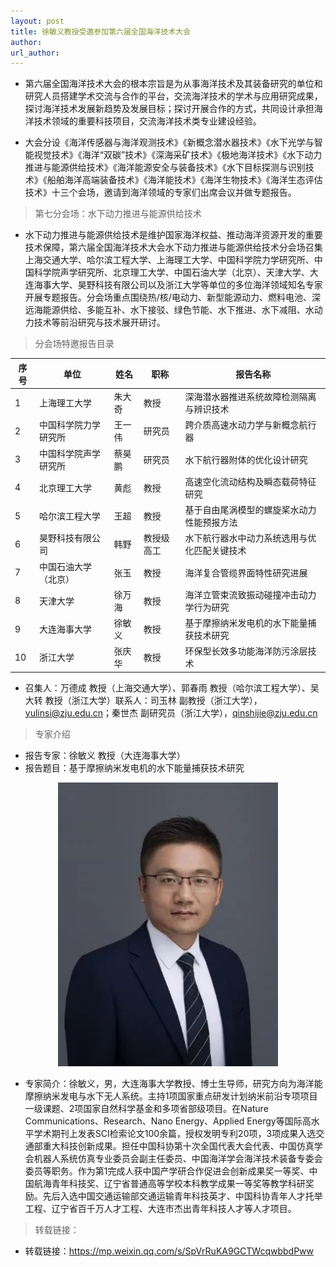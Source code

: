```yaml
---
layout: post
title: 徐敏义教授受邀参加第六届全国海洋技术大会
author: 
url_author: 
---
```


- 第六届全国海洋技术大会的根本宗旨是为从事海洋技术及其装备研究的单位和研究人员搭建学术交流与合作的平台，交流海洋技术的学术与应用研究成果，探讨海洋技术发展新趋势及发展目标；探讨开展合作的方式，共同设计承担海洋技术领域的重要科技项目，交流海洋技术类专业建设经验。

- 大会分设《海洋传感器与海洋观测技术》《新概念潜水器技术》《水下光学与智能视觉技术》《海洋“双碳”技术》《深海采矿技术》《极地海洋技术》《水下动力推进与能源供给技术》《海洋能源安全与装备技术》《水下目标探测与识别技术》《船舶海洋高端装备技术》《海洋能技术》《海洋生物技术》《海洋生态评估技术》十三个会场，邀请到海洋领域的专家们出席会议并做专题报告。


> 第七分会场：水下动力推进与能源供给技术

- 水下动力推进与能源供给技术是维护国家海洋权益、推动海洋资源开发的重要技术保障，第六届全国海洋技术大会水下动力推进与能源供给技术分会场召集上海交通大学、哈尔滨工程大学、上海理工大学、中国科学院力学研究所、中国科学院声学研究所、北京理工大学、中国石油大学（北京）、天津大学、大连海事大学、昊野科技有限公司以及浙江大学等单位的多位海洋领域知名专家开展专题报告。分会场重点围绕热/核/电动力、新型能源动力、燃料电池、深远海能源供给、多能互补、水下接驳、绿色节能、水下推进、水下减阻、水动力技术等前沿研究与技术展开研讨。

> 分会场特邀报告目录

| 序号 | 单位               | 姓名   | 职称     | 报告名称                                       |
| ---- | ------------------ | ------ | -------- | ---------------------------------------------- |
| 1    | 上海理工大学       | 朱大奇 | 教授     | 深海潜水器推进系统故障检测隔离与辨识技术       |
| 2    | 中国科学院力学研究所 | 王一伟  | 研究员   | 跨介质高速水动力学与新概念航行器               |
| 3    | 中国科学院声学研究所 | 蔡昊鹏  | 研究员   | 水下航行器附体的优化设计研究                 |
| 4    | 北京理工大学       | 黄彪   | 教授     | 高速空化流动结构及瞬态载荷特征研究             |
| 5    | 哈尔滨工程大学     | 王超   | 教授     | 基于自由尾涡模型的螺旋桨水动力性能预报方法     |
| 6    | 昊野科技有限公司     | 韩野   | 教授级高工 | 水下航行器水中动力系统选用与优化匹配关键技术 |
| 7    | 中国石油大学（北京） | 张玉   | 教授     | 海洋复合管缆界面特性研究进展                   |
| 8    | 天津大学           | 徐万海 | 教授     | 海洋立管束流致振动碰撞冲击动力学行为研究       |
| 9    | 大连海事大学       | 徐敏义 | 教授     | 基于摩擦纳米发电机的水下能量捕获技术研究       |
| 10   | 浙江大学           | 张庆华 | 教授     | 环保型长效多功能海洋防污涂层技术               |


- 召集人：万德成 教授（上海交通大学）、郭春雨 教授（哈尔滨工程大学）、吴大转 教授（浙江大学）联系人：司玉林 副教授（浙江大学），yulinsi@zju.edu.cn；秦世杰 副研究员（浙江大学），qinshijie@zju.edu.cn

> 专家介绍

- 报告专家：徐敏义 教授（大连海事大学）
- 报告题目：基于摩擦纳米发电机的水下能量捕获技术研究

<p style="text-align:center;" >
<img class="center-block" style="margin:auto; width:70%;" src="/lab_images/news/qghyjsdh.jpeg" alt=""/>
<b>
</b>
</p>

- 专家简介：徐敏义，男，大连海事大学教授、博士生导师，研究方向为海洋能摩擦纳米发电与水下无人系统。主持1项国家重点研发计划纳米前沿专项项目一级课题、2项国家自然科学基金和多项省部级项目。在Nature Communications、Research、Nano Energy、Applied Energy等国际高水平学术期刊上发表SCI检索论文100余篇，授权发明专利20项，3项成果入选交通部重大科技创新成果。担任中国科协第十次全国代表大会代表、中国仿真学会机器人系统仿真专业委员会副主任委员、中国海洋学会海洋技术装备专委会委员等职务。作为第1完成人获中国产学研合作促进会创新成果奖一等奖、中国航海青年科技奖、辽宁省普通高等学校本科教学成果一等奖等教学科研奖励。先后入选中国交通运输部交通运输青年科技英才、中国科协青年人才托举工程、辽宁省百千万人才工程、大连市杰出青年科技人才等人才项目。


> 转载链接：

- 转载链接：https://mp.weixin.qq.com/s/SpVrRuKA9GCTWcqwbbdPww